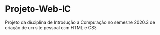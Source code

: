 # Projeto-Web-IC
Projeto da disciplina de Introdução a Computação no semestre 2020.3 de criação de um site pessoal  com HTML e CSS
